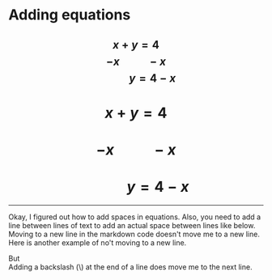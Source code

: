 # Adding equations
$$x + y = 4$$
$$-x ~~~~~~~~~~~ -x$$
$$~~~~~~~~~~~~~ y=4-x$$
---
# $$x + y = 4$$
# $$-x ~~~~~~~~~~~ -x$$
# $$~~~~~~~~~~~~~ y=4-x$$
---

Okay, I figured out how to add spaces in equations.
Also, you need to add a line between lines of text to add an actual space between lines like below.
Moving to a new line in the markdown code doesn't move me to a new line.
Here is another example of no't moving to a new line.

But\
Adding a backslash (\\)  at the end of a line does move me to the next line.
